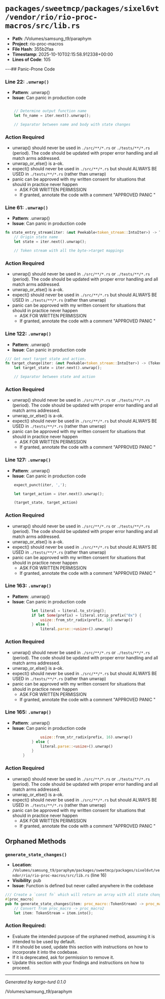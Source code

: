 # `packages/sweetmcp/packages/sixel6vt/vendor/rio/rio-proc-macros/src/lib.rs`

- **Path**: /Volumes/samsung_t9/paraphym
- **Project**: rio-proc-macros
- **File Hash**: 355b2faa  
- **Timestamp**: 2025-10-10T02:15:58.912338+00:00  
- **Lines of Code**: 105

---## Panic-Prone Code


### Line 22: `.unwrap()`

- **Pattern**: .unwrap()
- **Issue**: Can panic in production code

```rust

    // Determine output function name
    let fn_name = iter.next().unwrap();

    // Separator between name and body with state changes
```

### Action Required

- unwrap() should never be used in `./src/**/*.rs` or `./tests/**/*.rs` (period). The code should be updated with proper error handling and all match arms addressed.
- unwrap_or_else() is a-ok. 
- expect() should never be used in `./src/**/*.rs` but should ALWAYS BE USED in `./tests/**/*.rs` (rather than unwrap)
- panic can be approved with my written consent for situations that should in practice never happen  
  - ASK FOR WRITTEN PERMISSION
  - If granted, annotate the code with a comment "APPROVED PANIC "


### Line 61: `.unwrap()`

- **Pattern**: .unwrap()
- **Issue**: Can panic in production code

```rust
fn state_entry_stream(iter: &mut Peekable<token_stream::IntoIter>) -> TokenStream {
    // Origin state name
    let state = iter.next().unwrap();

    // Token stream with all the byte->target mappings
```

### Action Required

- unwrap() should never be used in `./src/**/*.rs` or `./tests/**/*.rs` (period). The code should be updated with proper error handling and all match arms addressed.
- unwrap_or_else() is a-ok. 
- expect() should never be used in `./src/**/*.rs` but should ALWAYS BE USED in `./tests/**/*.rs` (rather than unwrap)
- panic can be approved with my written consent for situations that should in practice never happen  
  - ASK FOR WRITTEN PERMISSION
  - If granted, annotate the code with a comment "APPROVED PANIC "


### Line 122: `.unwrap()`

- **Pattern**: .unwrap()
- **Issue**: Can panic in production code

```rust
/// Get next target state and action.
fn target_change(iter: &mut Peekable<token_stream::IntoIter>) -> (TokenTree, TokenTree) {
    let target_state = iter.next().unwrap();

    // Separator between state and action
```

### Action Required

- unwrap() should never be used in `./src/**/*.rs` or `./tests/**/*.rs` (period). The code should be updated with proper error handling and all match arms addressed.
- unwrap_or_else() is a-ok. 
- expect() should never be used in `./src/**/*.rs` but should ALWAYS BE USED in `./tests/**/*.rs` (rather than unwrap)
- panic can be approved with my written consent for situations that should in practice never happen  
  - ASK FOR WRITTEN PERMISSION
  - If granted, annotate the code with a comment "APPROVED PANIC "


### Line 127: `.unwrap()`

- **Pattern**: .unwrap()
- **Issue**: Can panic in production code

```rust
    expect_punct(iter, ',');

    let target_action = iter.next().unwrap();

    (target_state, target_action)
```

### Action Required

- unwrap() should never be used in `./src/**/*.rs` or `./tests/**/*.rs` (period). The code should be updated with proper error handling and all match arms addressed.
- unwrap_or_else() is a-ok. 
- expect() should never be used in `./src/**/*.rs` but should ALWAYS BE USED in `./tests/**/*.rs` (rather than unwrap)
- panic can be approved with my written consent for situations that should in practice never happen  
  - ASK FOR WRITTEN PERMISSION
  - If granted, annotate the code with a comment "APPROVED PANIC "


### Line 163: `.unwrap()`

- **Pattern**: .unwrap()
- **Issue**: Can panic in production code

```rust
            let literal = literal.to_string();
            if let Some(prefix) = literal.strip_prefix("0x") {
                usize::from_str_radix(prefix, 16).unwrap()
            } else {
                literal.parse::<usize>().unwrap()
```

### Action Required

- unwrap() should never be used in `./src/**/*.rs` or `./tests/**/*.rs` (period). The code should be updated with proper error handling and all match arms addressed.
- unwrap_or_else() is a-ok. 
- expect() should never be used in `./src/**/*.rs` but should ALWAYS BE USED in `./tests/**/*.rs` (rather than unwrap)
- panic can be approved with my written consent for situations that should in practice never happen  
  - ASK FOR WRITTEN PERMISSION
  - If granted, annotate the code with a comment "APPROVED PANIC "


### Line 165: `.unwrap()`

- **Pattern**: .unwrap()
- **Issue**: Can panic in production code

```rust
                usize::from_str_radix(prefix, 16).unwrap()
            } else {
                literal.parse::<usize>().unwrap()
            }
        }
```

### Action Required

- unwrap() should never be used in `./src/**/*.rs` or `./tests/**/*.rs` (period). The code should be updated with proper error handling and all match arms addressed.
- unwrap_or_else() is a-ok. 
- expect() should never be used in `./src/**/*.rs` but should ALWAYS BE USED in `./tests/**/*.rs` (rather than unwrap)
- panic can be approved with my written consent for situations that should in practice never happen  
  - ASK FOR WRITTEN PERMISSION
  - If granted, annotate the code with a comment "APPROVED PANIC "

## Orphaned Methods


### `generate_state_changes()`

- **Location**: `/Volumes/samsung_t9/paraphym/packages/sweetmcp/packages/sixel6vt/vendor/rio/rio-proc-macros/src/lib.rs` (line 16)
- **Visibility**: pub
- **Issue**: Function is defined but never called anywhere in the codebase

```rust
/// Create a `const fn` which will return an array with all state changes.
#[proc_macro]
pub fn generate_state_changes(item: proc_macro::TokenStream) -> proc_macro::TokenStream {
    // Convert from proc_macro -> proc_macro2
    let item: TokenStream = item.into();
```

### Action Required:

- Evaluate the intended purpose of the orphaned method, assuming it is intended to be used by default.
- If it should be used, update this section with instructions on how to incorporate it into the codebase.
- If it is deprecated, ask for permission to remove it.
- Update this section with your findings and instructions on how to proceed.

---

*Generated by kargo-turd 0.1.0*

/Volumes/samsung_t9/paraphym